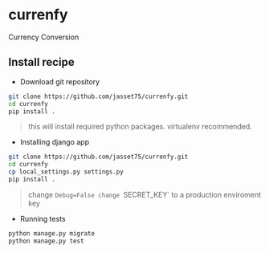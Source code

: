 # currenfy
Currency Conversion

## Install recipe

* Download git repository
```sh
git clone https://github.com/jasset75/currenfy.git
cd currenfy
pip install .
```
> this will install required python packages.
> virtualenv recommended.


* Installing django app
```sh
git clone https://github.com/jasset75/currenfy.git
cd currenfy
cp local_settings.py settings.py
pip install .
```
> change `Debug=False
> change `SECRET_KEY` to a production enviroment key


* Running tests
```sh
python manage.py migrate
python manage.py test
```


